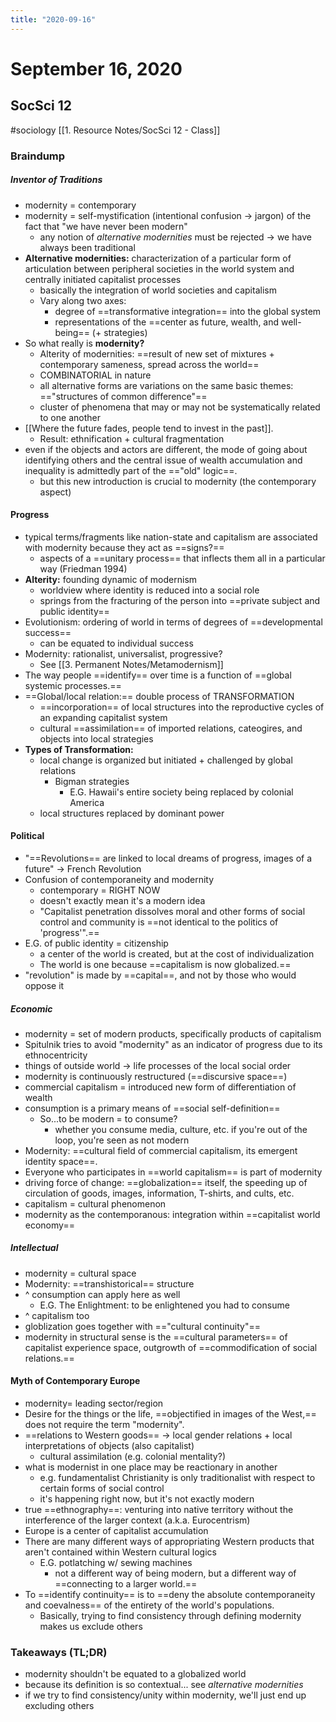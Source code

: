 ```yaml
---
title: "2020-09-16"
---
```


# September 16, 2020
## SocSci 12
#sociology
[[1. Resource Notes/SocSci 12 - Class]]

### Braindump

##### Inventor of Traditions
- modernity = contemporary
- modernity = self-mystification (intentional confusion -> jargon) of the fact that "we have never been modern"
	- any notion of *alternative modernities* must be rejected -> we have always been traditional
- **Alternative modernities:** characterization of a particular form of articulation between peripheral societies in the world system and centrally initiated capitalist processes
	- basically the integration of world societies and capitalism
	- Vary along two axes:
		- degree of ==transformative integration== into the global system
		- representations of the ==center as future, wealth, and well-being== (+ strategies) 
- So what really is **modernity?**
	- Alterity of modernities: ==result of new set of mixtures + contemporary sameness, spread across the world==
	- COMBINATORIAL in nature
	- all alternative forms are variations on the same basic themes: =="structures of common difference"==
	- cluster of phenomena that may or may not be systematically related to one another
- [[Where the future fades, people tend to invest in the past]].
	- Result: ethnification + cultural fragmentation
- even if the objects and actors are different, the mode of going about identifying others and the central issue of wealth accumulation and inequality is admittedly part of the =="old" logic==.
	- but this new introduction is crucial to modernity (the contemporary aspect)
#### Progress
- typical terms/fragments like nation-state and capitalism are associated with modernity because they act as ==signs?==
	- aspects of a ==unitary process== that inflects them all in a particular way (Friedman 1994)
- **Alterity:** founding dynamic of modernism
	- worldview where identity is reduced into a social role
	- springs from the fracturing of the person into ==private subject and public identity==
- Evolutionism: ordering of world in terms of degrees of ==developmental success==
	- can be equated to individual success
- Modernity: rationalist, universalist, progressive?
	- See [[3. Permanent Notes/Metamodernism]]
- The way people ==identify== over time is a function of ==global systemic processes.==
- ==Global/local relation:== double process of TRANSFORMATION
	- ==incorporation== of local structures into the reproductive cycles of an expanding capitalist system
	- cultural ==assimilation== of imported relations, cateogires, and objects into local strategies
- **Types of Transformation:**
	- local change is organized but initiated + challenged by global relations
		- Bigman strategies
			- E.G. Hawaii's entire society being replaced by colonial America
	- local structures replaced by dominant power
#### Political
- "==Revolutions== are linked to local dreams of progress, images of a future" -> French Revolution
- Confusion of contemporaneity and modernity
	- contemporary = RIGHT NOW
	- doesn't exactly mean it's a modern idea
	- "Capitalist penetration dissolves moral and other forms of social control and community is ==not identical to the politics of 'progress'".==
- E.G. of public identity = citizenship
	- a center of the world is created, but at the cost of individualization
	- The world is one because ==capitalism is now globalized.==
- "revolution" is made by ==capital==, and not by those who would oppose it
##### Economic
- modernity = set of modern products, specifically products of capitalism
- Spitulnik tries to avoid "modernity" as an indicator of progress due to its ethnocentricity
- things of outside world -> life processes of the local social order
- modernity is continuously restructured (==discursive space==)
- commercial capitalism = introduced new form of differentiation of wealth
- consumption is a primary means of ==social self-definition==
	- So...to be modern = to consume?
		- whether you consume media, culture, etc. if you're out of the loop, you're seen as not modern
- Modernity: ==cultural field of commercial capitalism, its emergent identity space==.
- Everyone who participates in ==world capitalism== is part of modernity
- driving force of change: ==globalization==  itself, the speeding up of circulation of goods, images, information, T-shirts, and cults, etc.
- capitalism = cultural phenomenon
- modernity as the contemporanous: integration within ==capitalist world  economy==
##### Intellectual
- modernity = cultural space
- Modernity: ==transhistorical== structure
- ^ consumption can apply here as well
	- E.G. The Enlightment: to be enlightened you had to consume
- ^ capitalism too
- globlization goes together with =="cultural continuity"==
- modernity in structural sense is the ==cultural parameters== of capitalist experience space, outgrowth of ==commodification of social relations.==
#### Myth of Contemporary Europe
- modernity= leading sector/region
- Desire for the things or the life, ==objectified in images of the West,== does not require the term "modernity".
- ==relations to Western goods== -> local gender relations + local interpretations of objects (also capitalist)
	- cultural assimilation (e.g. colonial mentality?)
- what is modernist in one place may be reactionary in another
	- e.g. fundamentalist Christianity is only traditionalist with respect to certain forms of social control
	- it's happening right now, but it's not exactly modern
- true ==ethnography==: venturing into native territory without the interference of the larger context (a.k.a. Eurocentrism)
- Europe is a center of capitalist accumulation
- There are many different ways of appropriating Western products that aren't contained within Western cultural logics
	- E.G. potlatching w/ sewing machines
		- not a different way of being modern, but a different way of ==connecting to a larger world.== 
- To ==identify continuity== is to ==deny the absolute contemporaneity and coevalness== of the entirety of the world's populations.
	- Basically, trying to find consistency through defining modernity makes us exclude others

### Takeaways (TL;DR)
- modernity shouldn't be equated to a globalized world
- because its definition is so contextual... see *alternative modernities*
- if we try to find consistency/unity within modernity, we'll just end up excluding others

